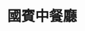 ---
title: "國賓中餐廳"
description: "國賓中餐廳"
layout: shop
keywords:
  - 美食競賽
  - 台灣美食
  - 美食精選
datePublished: "2025-06-30"
dateModified: "2025-07-03"
city: "台北市"
district: "中山區"
address: "台北市中山區遼寧街177號2F"
phone: "0225362370"
geo: "25.0531219399139, 121.54218040311758"
google_map: "https://maps.app.goo.gl/KHzp5ADf4X7zmeYY6"
footinder: "https://footinder.com.tw/%E5%8F%B0%E5%8C%97%E5%B8%82%E4%B8%AD%E5%B1%B1%E5%8D%80/57/"
official: "https://www.ambassador-hotels.com/tc/taipei/dining/szechuan-court#story"
award:
  - name: "500盤"
    year: "2024"
    entries:
      - dishes:
          - "麻油螃蟹"

---